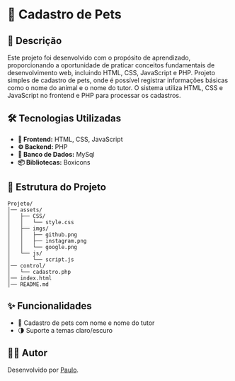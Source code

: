 # 🐾 Cadastro de Pets

## 📝 Descrição
Este projeto foi desenvolvido com o propósito de aprendizado, proporcionando a oportunidade de praticar conceitos fundamentais de desenvolvimento web, incluindo HTML, CSS, JavaScript e PHP.
Projeto simples de cadastro de pets, onde é possível registrar informações básicas como o nome do animal e o nome do tutor. O sistema utiliza HTML, CSS e JavaScript no frontend e PHP para processar os cadastros.

## 🛠️ Tecnologias Utilizadas
- **🎨 Frontend:** HTML, CSS, JavaScript
- **⚙️ Backend:** PHP
- **💾 Banco de Dados:** MySql
- **📦 Bibliotecas:** Boxicons

## 📂 Estrutura do Projeto
```
Projeto/
│── assets/
│   ├── CSS/
│   │   └── style.css
│   ├── imgs/
│   │   ├── github.png
│   │   ├── instagram.png
│   │   └── google.png
│   └── js/
│       └── script.js
│── control/
│   └── cadastro.php
│── index.html
│── README.md
```

## ✨ Funcionalidades
- 🐶 Cadastro de pets com nome e nome do tutor
- 🌗 Suporte a temas claro/escuro

## 👨‍💻 Autor
Desenvolvido por [Paulo](https://github.com/Pauloj2).



